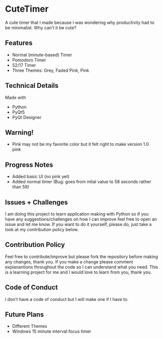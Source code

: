 # CuteTimer
A cute timer that I made because I was wondering why productivity had to be minimalist. Why can't it be cute?

## Features
- Normal (minute-based) Timer
- Pomodoro Timer
- 52/17 Timer
- Three Themes: Grey, Faded Pink, Pink

## Technical Details
Made with
- Python
- PyQt5
- PyQt Designer

## Warning!
- Pink may not be my favorite color but it felt right to make version 1.0 pink

## Progress Notes
- Added basic UI (no pink yet)
- Added normal timer (Bug: goes from intial value to 58 seconds rather than 59)

## Issues + Challenges
I am doing this project to learn application making with Python so if you have any suggestions/challenges on how I can improve feel free to open an issue and let me know. 
If you want to do it yourself, please do, just take a look  at my contribution policy below.

## Contribution Policy
Feel free to contribute/improve but please fork the repository before making any changes, thank you. If you make a change please comment explanantions throughout the code so I can understand what you need. 
This is a learning project for me and I would love to learn from you, thank you. 

## Code of Conduct
I don't have a code of conduct but I will make one if I have to. 

## Future Plans
- Different Themes
- Windows 15 minute interval focus timer


